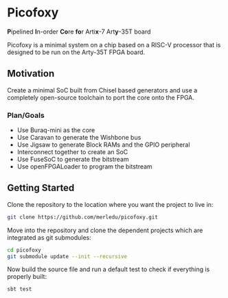 # Picofoxy
**P**ipelined **I**n-order **Co**re **fo**r Arti**x**-7 Art**y**-35T board

Picofoxy is a minimal system on a chip based on a RISC-V processor that is designed to be run on the Arty-35T FPGA board. 
## Motivation
Create a minimal SoC built from Chisel based generators and use a completely open-source toolchain to port the core onto the FPGA.

### Plan/Goals
* Use Buraq-mini as the core
* Use Caravan to generate the Wishbone bus
* Use Jigsaw to generate Block RAMs and the GPIO peripheral
* Interconnect together to create an SoC
* Use FuseSoC to generate the bitstream
* Use openFPGALoader to program the bitstream

## Getting Started

Clone the repository to the location where you want the project to live in:

```bash
git clone https://github.com/merledu/picofoxy.git
```
Move into the repository and clone the dependent projects which are integrated as git submodules:

```bash
cd picofoxy
git submodule update --init --recursive
```
Now build the source file and run a default test to check if everything is properly built:
```bash
sbt test
```
